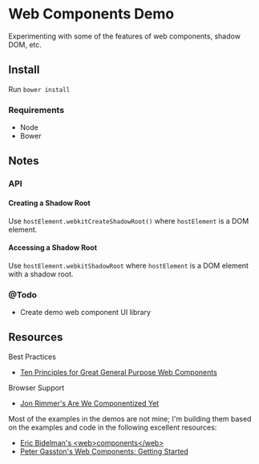 # Web Components Demo

Experimenting with some of the features of web components, shadow DOM, etc. 

## Install

Run `bower install`

### Requirements

* Node
* Bower

## Notes

### API

#### Creating a Shadow Root

Use `hostElement.webkitCreateShadowRoot()` where `hostElement` is a DOM element.

#### Accessing a Shadow Root

Use `hostElement.webkitShadowRoot` where `hostElement` is a DOM element with a shadow root.

### @Todo

* Create demo web component UI library

## Resources

Best Practices
* [Ten Principles for Great General Purpose Web Components](https://github.com/basic-web-components/components-dev/wiki/Ten-Principles-for-Great-General-Purpose-Web-Components)

Browser Support
* [Jon Rimmer's Are We Componentized Yet](http://jonrimmer.github.io/are-we-componentized-yet/)

Most of the examples in the demos are not mine; I'm building them based on the examples and code in the following excellent resources:

* [Eric Bidelman's \<web\>components\</web\>](http://html5-demos.appspot.com/static/webcomponents/index.html)
* [Peter Gasston's Web Components: Getting Started](https://speakerdeck.com/stopsatgreen/web-components-getting-started)
